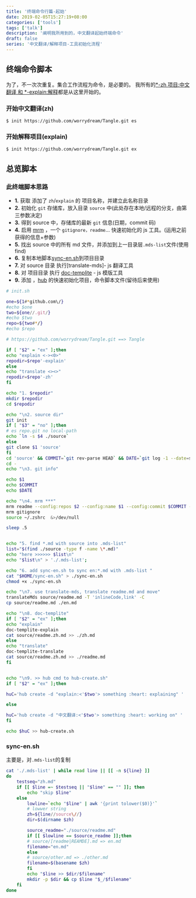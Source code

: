 ```yaml
---
title: '终端命令行篇-起始'
date: 2019-02-05T15:27:19+08:00
categories: ['tools']
tags: ['talk']
description: '阐明我所用到的，中文翻译起始终端命令'
draft: false
series: '中文翻译/解释项目-工具初始化流程'
---
```


## 终端命令脚本

为了，不一次次重复。集合工作流程为命令，是必要的。
我所有的[\*-zh 项目:中文翻译 和 \*-explain:解释](https://github.com/chinanf-boy?utf8=%E2%9C%93&tab=repositories&q=-zh&type=source&language=)都是从这里开始的。

### 开始中文翻译(zh)

```
$ init https://github.com/worrydream/Tangle.git es
```

### 开始解释项目(explain)

```
$ init https://github.com/worrydream/Tangle.git ex
```

## 总览脚本

### 此终端脚本思路

- **1.** 获取 添加了 `zh`/`explain` 的 项目名称，并建立此名称目录
- **2.** 初始化 `git` 存储库，放入目录 `source` 中(此处存在本地/远程的分支，由第三参数决定)
- **3.** 得到 source 中，存储库的最新 `git` 信息(日期，commit 码)
- **4.** 启用 [mrm] ，一个 `gitignore，readme`... 快速初始化的 js 工具。(运用之前获得的信息+参数)
- **5.** 找出 source 中的所有 md 文件，并添加到上一目录层`.mds-list`文件(使用 find)
- **6.** 复制本地脚本[sync-en.sh](#sync-en.sh)到项目目录
- **7.** 对 source 目录 执行[translate-mds]- js 翻译工具
- **8.** 对 项目目录 执行 [doc-templite] - js 模版工具
- **9.** 添加 ，[hub] 的快速初始化项目，命令脚本文件(留待后来使用)

[mrm]: https://github.com/sapegin/mrm
[transalte-mds]: https://github.com/chinanf-boy/translate-mds
[doc-templite]: https://github.com/chinanf-boy/doc-templite
[hub]: https://github.com/github/hub

```sh
# init.sh

one=${1#*github.com\/}
#echo $one
two=${one//.git/}
#echo $two
repo=${two#*/}
#echo $repo

# https://github.com/worrydream/Tangle.git ==> Tangle

if [ "$2" = "ex" ];then
echo "explain <-><0>"
repodir=$repo'-explain'
else
echo "translate <><>"
repodir=$repo'-zh'
fi

echo "1. $repodir"
mkdir $repodir
cd $repodir

echo "\n2. source dir"
git init
if [ "$3" = "no" ];then
# es repo.git no local-path
echo `ln -s $4 ./source`
else
git clone $1 'source'
fi
cd 'source' && COMMIT=`git rev-parse HEAD` && DATE=`git log -1 --date=short --format="%ad"`
cd -
echo "\n3. git info"

echo $1
echo $COMMIT
echo $DATE

echo "\n4. mrm ***"
mrm readme --config:repos $2 --config:name $1 --config:commit $COMMIT --config:date $DATE
mrm gitignore
source ~/.zshrc  &>/dev/null

sleep .5


echo "5. find *.md with source into .mds-list"
list="$(find ./source -type f -name \*.md)"
echo "here >>>>>> $list\n"
echo "$list\n" > './.mds-list';

echo "6. add sync-en.sh to sync en:*.md with .mds-list "
cat "$HOME/sync-en.sh" > ./sync-en.sh
chmod +x ./sync-en.sh

echo "\n7. use translate-mds, translate readme.md and move"
translateMds source/readme.md -T 'inlineCode,link' -C
cp source/readme.md ./en.md

echo "\n8. doc-templite"
if [ "$2" = "ex" ];then
echo "explain"
doc-templite-explain
cat source/readme.zh.md >> ./zh.md
else
echo "translate"
doc-templite-translate
cat source/readme.zh.md >> ./readme.md
fi


echo "\n9. >> hub cmd to hub-create.sh"
if [ "$2" = "ex" ];then

huC='hub create -d "explain:<'$two'> something :heart: explaining" '

else

huC='hub create -d "中文翻译:<'$two'> something :heart: working on" '
fi

echo $huC >> hub-create.sh
```

### sync-en.sh

主要是，对`.mds-list`的复制

```sh
cat './.mds-list' | while read line || [[ -n ${line} ]]
do
    testseq="zh.md"
    if [[ $line =~ $testseq || "$line" == "" ]]; then
        echo "skip $line"
    else
        lowline=`echo "$line" | awk '{print tolower($0)}'`
        # lowwer string
        zh=${line//source\//}
        dir=$(dirname $zh)

        source_readme="./source/readme.md"
        if [[ $lowline == $source_readme ]];then
        # source/[readme|REAMDE].md => en.md
        filename="en.md"
        else
        # source/other.md => ./other.md
        filename=$(basename $zh)
        fi
        echo "$line >> $dir/$filename"
        mkdir -p $dir && cp $line "$_/$filename"
    fi
done
```
